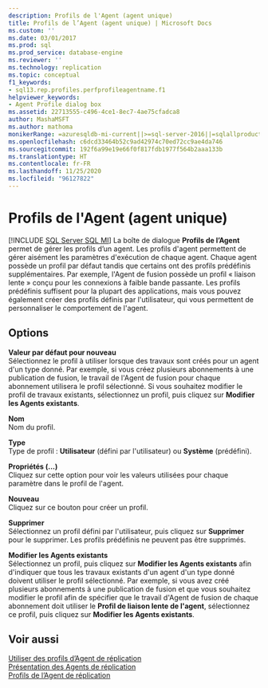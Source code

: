 ```yaml
---
description: Profils de l'Agent (agent unique)
title: Profils de l’Agent (agent unique) | Microsoft Docs
ms.custom: ''
ms.date: 03/01/2017
ms.prod: sql
ms.prod_service: database-engine
ms.reviewer: ''
ms.technology: replication
ms.topic: conceptual
f1_keywords:
- sql13.rep.profiles.perfprofileagentname.f1
helpviewer_keywords:
- Agent Profile dialog box
ms.assetid: 22713555-c496-4ce1-8ec7-4ae75cfadca8
author: MashaMSFT
ms.author: mathoma
monikerRange: =azuresqldb-mi-current||>=sql-server-2016||=sqlallproducts-allversions
ms.openlocfilehash: c6dcd33464b52c9ad42974c70ed72cc9ae4da746
ms.sourcegitcommit: 192f6a99e19e66f0f817fdb1977f564b2aaa133b
ms.translationtype: HT
ms.contentlocale: fr-FR
ms.lasthandoff: 11/25/2020
ms.locfileid: "96127822"
---
```

# <a name="agent-profiles-single-agent"></a>Profils de l'Agent (agent unique)
[!INCLUDE [SQL Server SQL MI](../../includes/applies-to-version/sql-asdbmi.md)]
   La boîte de dialogue **Profils de l’Agent** permet de gérer les profils d’un agent. Les profils d'agent permettent de gérer aisément les paramètres d'exécution de chaque agent. Chaque agent possède un profil par défaut tandis que certains ont des profils prédéfinis supplémentaires. Par exemple, l'Agent de fusion possède un profil « liaison lente » conçu pour les connexions à faible bande passante. Les profils prédéfinis suffisent pour la plupart des applications, mais vous pouvez également créer des profils définis par l'utilisateur, qui vous permettent de personnaliser le comportement de l'agent.  
  
## <a name="options"></a>Options  
 **Valeur par défaut pour nouveau**  
 Sélectionnez le profil à utiliser lorsque des travaux sont créés pour un agent d'un type donné. Par exemple, si vous créez plusieurs abonnements à une publication de fusion, le travail de l'Agent de fusion pour chaque abonnement utilisera le profil sélectionné. Si vous souhaitez modifier le profil de travaux existants, sélectionnez un profil, puis cliquez sur **Modifier les Agents existants**.  
  
 **Nom**  
 Nom du profil.  
  
 **Type**  
 Type de profil : **Utilisateur** (défini par l'utilisateur) ou **Système** (prédéfini).  
  
 **Propriétés (...)**  
 Cliquez sur cette option pour voir les valeurs utilisées pour chaque paramètre dans le profil de l'agent.  
  
 **Nouveau**  
 Cliquez sur ce bouton pour créer un profil.  
  
 **Supprimer**  
 Sélectionnez un profil défini par l'utilisateur, puis cliquez sur **Supprimer** pour le supprimer. Les profils prédéfinis ne peuvent pas être supprimés.  
  
 **Modifier les Agents existants**  
 Sélectionnez un profil, puis cliquez sur **Modifier les Agents existants** afin d'indiquer que tous les travaux existants d'un agent d'un type donné doivent utiliser le profil sélectionné. Par exemple, si vous avez créé plusieurs abonnements à une publication de fusion et que vous souhaitez modifier le profil afin de spécifier que le travail d'Agent de fusion de chaque abonnement doit utiliser le **Profil de liaison lente de l'agent**, sélectionnez ce profil, puis cliquez sur **Modifier les Agents existants**.  
  
## <a name="see-also"></a>Voir aussi  
 [Utiliser des profils d’Agent de réplication](../../relational-databases/replication/agents/work-with-replication-agent-profiles.md)   
 [Présentation des Agents de réplication](../../relational-databases/replication/agents/replication-agents-overview.md)   
 [Profils de l’Agent de réplication](../../relational-databases/replication/agents/replication-agent-profiles.md)  
  
  
